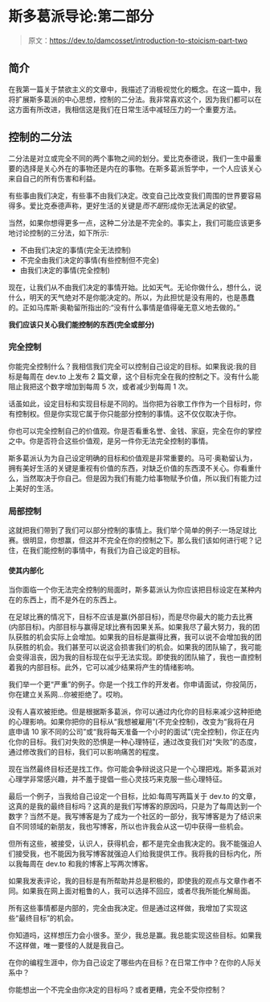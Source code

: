 # 斯多葛派导论:第二部分

> 原文：<https://dev.to/damcosset/introduction-to-stoicism-part-two>

## 简介

在我第一篇关于禁欲主义的文章中，我描述了消极视觉化的概念。在这一篇中，我将扩展斯多葛派的中心思想，控制的二分法。我非常喜欢这个，因为我们都可以在这方面有所改进，我相信这是我们在日常生活中减轻压力的一个重要方法。

## 控制的二分法

二分法是对立或完全不同的两个事物之间的划分。爱比克泰德说，我们一生中最重要的选择是关心外在的事物还是内在的事物。在斯多葛派哲学中，一个人应该关心来自自己的所有伤害和利益。

有些事由我们决定，有些事不由我们决定。改变自己比改变我们周围的世界要容易得多。爱比克泰德声称，更好生活的关键是*而不是*形成你无法满足的欲望。

当然，如果你想得更多一点，这种二分法是不完全的。事实上，我们可能应该更多地讨论控制的三分法，如下所示:

*   不由我们决定的事情(完全无法控制)
*   不完全由我们决定的事情(有些控制但不完全)
*   由我们决定的事情(完全控制)

现在，让我们从不由我们决定的事情开始。比如天气。无论你做什么，想什么，说什么，明天的天气绝对不是你能决定的。所以，为此担忧是没有用的，也是愚蠢的。正如马库斯·奥勒留所指出的:“没有什么事情是值得毫无意义地去做的。”

**我们应该只关心我们能控制的东西(完全或部分)**

### 完全控制

你能完全控制什么？我相信我们完全可以控制自己设定的目标。如果我说:我的目标是每周在 dev.to 上发布 2 篇文章，这个目标完全在我的控制之下。没有什么能阻止我把这个数字增加到每周 5 次，或者减少到每周 1 次。

话虽如此，设定目标和实现目标是不同的。当你把为谷歌工作作为一个目标时，你有控制权。但是你实现它属于你只能部分控制的事情。这不仅仅取决于你。

你也可以完全控制自己的价值观。你是否看重名誉、金钱、家庭，完全在你的掌控之中。你是否符合这些价值观，是另一件你无法完全控制的事情。

斯多葛派认为为自己设定明确的目标和价值观是非常重要的。马可·奥勒留认为，拥有美好生活的关键是重视有价值的东西，对缺乏价值的东西漠不关心。你看重什么，当然取决于你自己。但是因为我们有能力给事物赋予价值，所以我们有能力过上美好的生活。

### 局部控制

这就把我们带到了我们可以部分控制的事情上。我们举个简单的例子:一场足球比赛。很明显，你想赢，但这并不完全在你的控制之下。那么我们该如何进行呢？记住，在我们能控制的事情中，有我们为自己设定的目标。

#### 使其内部化

当你面临一个你无法完全控制的局面时，斯多葛派认为你应该把目标设定在某种内在的东西上，而不是外在的东西上。

在足球比赛的情况下，目标不应该是赢(外部目标)，而是尽你最大的能力去比赛(内部目标)。内部目标与赢得足球比赛有因果关系。如果我尽了最大努力，我的团队获胜的机会实际上会增加。如果我的目标是赢得比赛，我可以说不会增加我的团队获胜的机会。我们甚至可以说这会损害我们的机会。如果我的团队输了，我可能会变得沮丧，因为我的目标现在似乎无法实现。即使我的团队输了，我也一直控制着我的内部目标。此外，它可以减少结果将产生的情绪影响。

我们举一个更“严重”的例子。你是一个找工作的开发者。你申请面试，你投简历，你在建立关系网...你被拒绝了。哎哟。

没有人喜欢被拒绝。但是根据斯多葛派，你可以通过内化你的目标来减少这种拒绝的心理影响。如果你把你的目标从“我想被雇用”(不完全控制)，改变为“我将在月底申请 10 家不同的公司”或“我将每天准备一个小时的面试”(完全控制)，你正在内化你的目标。我们对失败的恐惧是一种心理特征，通过改变我们对“失败”的态度，通过修改我们的目标，我们可以影响痛苦的程度。

现在当然最终目标还是找工作。你可能会争辩说这只是一个心理把戏。斯多葛派对心理学非常感兴趣，并不羞于提倡一些心灵技巧来克服一些心理特征。

最后一个例子，当我给自己设定一个目标，比如:每周写两篇关于 dev.to 的文章，这真的是我的最终目标吗？这真的是我们写博客的原因吗，只是为了每周达到一个数字？当然不是。我写博客是为了成为一个社区的一部分，我写博客是为了结识来自不同领域的新朋友，我也写博客，所以也许我会从这一切中获得一些机会。

但所有这些，被接受，认识人，获得机会，都不是完全由我决定的。我不能强迫人们接受我，也不能因为我写博客就强迫人们给我提供工作。我将我的目标内化，所以我每周在 dev.to 和我的博客上写两次博客。

如果我发表评论，我的目标是有所帮助并总是积极的，即使我的观点与文章作者不同。如果我在网上面对粗鲁的人，我可以选择不回应，或者尽我所能化解局面。

所有这些事情都是内部的，完全由我决定。但是通过这样做，我增加了实现这些“最终目标”的机会。

你知道吗，这样想压力会小很多。至少，我总是赢。我总能实现这些目标。如果我不这样做，唯一要怪的人就是我自己。

在你的编程生涯中，你为自己设定了哪些内在目标？在日常工作中？在你的人际关系中？

你能想出一个不完全由你决定的目标吗？或者更糟，完全不受你控制？